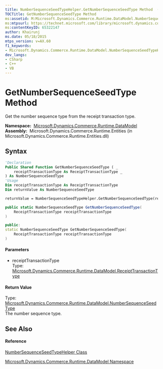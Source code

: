```yaml
---
title: NumberSequenceSeedTypeHelper.GetNumberSequenceSeedType Method  (Microsoft.Dynamics.Commerce.Runtime.DataModel)
TOCTitle: GetNumberSequenceSeedType Method
ms:assetid: M:Microsoft.Dynamics.Commerce.Runtime.DataModel.NumberSequenceSeedTypeHelper.GetNumberSequenceSeedType(Microsoft.Dynamics.Commerce.Runtime.DataModel.ReceiptTransactionType)
ms:mtpsurl: https://technet.microsoft.com/library/microsoft.dynamics.commerce.runtime.datamodel.numbersequenceseedtypehelper.getnumbersequenceseedtype(v=AX.60)
ms:contentKeyID: 65322147
author: Khairunj
ms.date: 05/18/2015
mtps_version: v=AX.60
f1_keywords:
- Microsoft.Dynamics.Commerce.Runtime.DataModel.NumberSequenceSeedTypeHelper.GetNumberSequenceSeedType
dev_langs:
- CSharp
- C++
- VB
---
```


# GetNumberSequenceSeedType Method

Get the number sequence type from the receipt transaction type.

**Namespace:**  [Microsoft.Dynamics.Commerce.Runtime.DataModel](microsoft-dynamics-commerce-runtime-datamodel-namespace.md)  
**Assembly:**  Microsoft.Dynamics.Commerce.Runtime.Entities (in Microsoft.Dynamics.Commerce.Runtime.Entities.dll)

## Syntax

``` vb
'Declaration
Public Shared Function GetNumberSequenceSeedType ( _
    receiptTransactionType As ReceiptTransactionType _
) As NumberSequenceSeedType
'Usage
Dim receiptTransactionType As ReceiptTransactionType
Dim returnValue As NumberSequenceSeedType

returnValue = NumberSequenceSeedTypeHelper.GetNumberSequenceSeedType(receiptTransactionType)
```

``` csharp
public static NumberSequenceSeedType GetNumberSequenceSeedType(
    ReceiptTransactionType receiptTransactionType
)
```

``` c++
public:
static NumberSequenceSeedType GetNumberSequenceSeedType(
    ReceiptTransactionType receiptTransactionType
)
```

#### Parameters

  - receiptTransactionType  
    Type: [Microsoft.Dynamics.Commerce.Runtime.DataModel.ReceiptTransactionType](receipttransactiontype-enumeration-microsoft-dynamics-commerce-runtime-datamodel.md)  

#### Return Value

Type: [Microsoft.Dynamics.Commerce.Runtime.DataModel.NumberSequenceSeedType](numbersequenceseedtype-enumeration-microsoft-dynamics-commerce-runtime-datamodel.md)  
The number sequence type.  

## See Also

#### Reference

[NumberSequenceSeedTypeHelper Class](numbersequenceseedtypehelper-class-microsoft-dynamics-commerce-runtime-datamodel.md)

[Microsoft.Dynamics.Commerce.Runtime.DataModel Namespace](microsoft-dynamics-commerce-runtime-datamodel-namespace.md)

